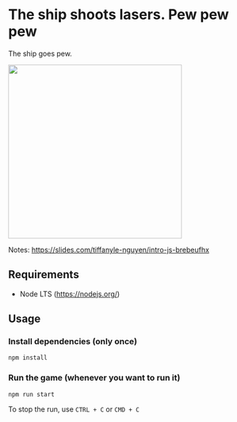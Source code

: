 # The ship shoots lasers. Pew pew pew
The ship goes pew.

<img src="https://user-images.githubusercontent.com/11183523/51428433-972e0080-1bd1-11e9-98ba-fe47d3f902bf.gif" width=350/>

Notes: https://slides.com/tiffanyle-nguyen/intro-js-brebeufhx

## Requirements
- Node LTS (https://nodejs.org/)

## Usage
### Install dependencies (only once)
```
npm install
```

### Run the game (whenever you want to run it)
```
npm run start
```
To stop the run, use `CTRL + C` or `CMD + C`

